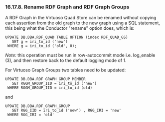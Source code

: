 <div>

<div>

<div>

<div>

### 16.17.8. Rename RDF Graph and RDF Graph Groups

</div>

</div>

</div>

A RDF Graph in the Virtuoso Quad Store can be renamed without copying
each assertion from the old graph to the new graph using a SQL
statement, this being what the Conductor "rename" option does, which is:

``` programlisting
UPDATE DB.DBA.RDF_QUAD TABLE OPTION (index RDF_QUAD_GS)
   SET g = iri_to_id ('new')
 WHERE g = iri_to_id ('old', 0);
```

<span class="emphasis">*Note:*</span> this operation must be run in
row-autocommit mode i.e. log_enable (3), and then restore back to the
default logging mode of 1.

For Virtuoso Graph Groups two tables need to be updated:

``` programlisting
UPDATE DB.DBA.RDF_GRAPH_GROUP_MEMBER
   SET RGGM_GROUP_IID = iri_to_id ('new')
 WHERE RGGM_GROUP_IID = iri_to_id (old)
```

and

``` programlisting
UPDATE DB.DBA.RDF_GRAPH_GROUP
   SET RGG_IID = iri_to_id ('new') , RGG_IRI = 'new'
 WHERE RGG_IRI = 'old'
```

</div>

